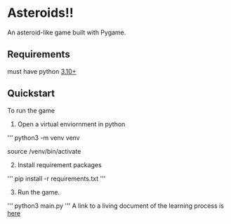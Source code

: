 # Asteroids!!

An asteroid-like game built with Pygame.

## Requirements

must have python [3.10+](https://www.python.org/downloads/)

## Quickstart

To run the game

1. Open a virtual enviornment in python

'''
python3 -m venv venv

source /venv/bin/activate

2. Install requirement packages

'''
pip install -r requirements.txt
'''

3. Run the game.

'''
python3 main.py
'''
A link to a living document of the learning process is [here](https://docs.google.com/document/d/e/2PACX-1vR_h5XCmEeAdUT_Nza9A6gxGIsNUOhDacHNtXQgatryThBAkDow_w4gKYsGDoK8CQAxJMalzw7ngPa7/pub)
